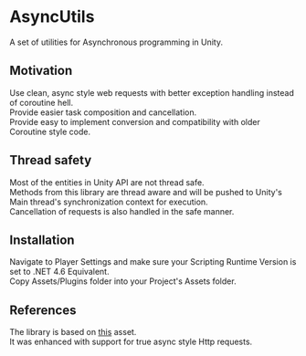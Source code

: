 # AsyncUtils
A set of utilities for Asynchronous programming in Unity.  


## Motivation
Use clean, async style web requests with better exception handling instead of coroutine hell.  
Provide easier task composition and cancellation.  
Provide easy to implement conversion and compatibility with older Coroutine style code.

## Thread safety
Most of the entities in Unity API are not thread safe.  
Methods from this library are thread aware and will be pushed to Unity's Main thread's synchronization context for execution.  
Cancellation of requests is also handled in the safe manner.  

## Installation
Navigate to Player Settings and make sure your Scripting Runtime Version is set to .NET 4.6 Equivalent.  
Copy  Assets/Plugins folder into your Project's Assets folder.  

## References
The library is based on [this](https://assetstore.unity.com/packages/tools/async-await-support-101056) asset.  
It was enhanced with support for true async style Http requests.  
